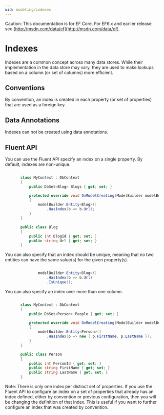 ```yaml
---
uid: modeling/indexes
---
```

Caution: This documentation is for EF Core. For EF6.x and earlier release see [http://msdn.com/data/ef](http://msdn.com/data/ef).

  # Indexes

Indexes are a common concept across many data stores. While their implementation in the data store may vary, they are used to make lookups based on a column (or set of columns) more efficient.

  ## Conventions

By convention, an index is created in each property (or set of properties) that are used as a foreign key.

  ## Data Annotations

Indexes can not be created using data annotations.

  ## Fluent API

You can use the Fluent API specify an index on a single property. By default, indexes are non-unique.

<!-- literal_block"ids  "classes  "xml:space": "preserve", "backrefs  "linenos": true, "dupnames  : "csharp", highlight_args"linenostart": 1, "h1_lines":7, 8 "names  "source": "/Users/shirhatti/src/EntityFramework.Docs/docs/modeling/Modeling/FluentAPI/Samples/Index.cs" -->

````c#

       class MyContext : DbContext
       {
           public DbSet<Blog> Blogs { get; set; }

           protected override void OnModelCreating(ModelBuilder modelBuilder)
           {
               modelBuilder.Entity<Blog>()
                   .HasIndex(b => b.Url);
           }
       }

       public class Blog
       {
           public int BlogId { get; set; }
           public string Url { get; set; }
       }

   ````

You can also specify that an index should be unique, meaning that no two entities can have the same value(s) for the given property(s).

<!-- literal_block"ids  "classes  "xml:space": "preserve", "backrefs  "linenos": true, "dupnames  : "csharp", highlight_args"linenostart": 1, "h1_lines":3 "names  "source": "/Users/shirhatti/src/EntityFramework.Docs/docs/modeling/Modeling/FluentAPI/Samples/IndexUnique.cs" -->

````c#

               modelBuilder.Entity<Blog>()
                   .HasIndex(b => b.Url)
                   .IsUnique();

   ````

You can also specify an index over more than one column.

<!-- literal_block"ids  "classes  "xml:space": "preserve", "backrefs  "linenos": true, "dupnames  : "csharp", highlight_args"linenostart": 1, "h1_lines":7, 8 "names  "source": "/Users/shirhatti/src/EntityFramework.Docs/docs/modeling/Modeling/FluentAPI/Samples/IndexComposite.cs" -->

````c#

       class MyContext : DbContext
       {
           public DbSet<Person> People { get; set; }

           protected override void OnModelCreating(ModelBuilder modelBuilder)
           {
               modelBuilder.Entity<Person>()
                   .HasIndex(p => new { p.FirstName, p.LastName });
           }
       }

       public class Person
       {
           public int PersonId { get; set; }
           public string FirstName { get; set; }
           public string LastName { get; set; }
       }

   ````

Note: There is only one index per distinct set of properties. If you use the Fluent API to configure an index on a set of properties that already has an index defined, either by convention or previous configuration, then you will be changing the definition of that index. This is useful if you want to further configure an index that was created by convention.
